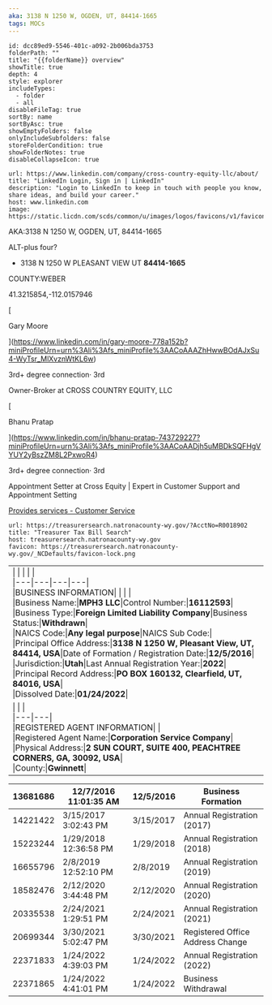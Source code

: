 ```yaml
---
aka: 3138 N 1250 W, OGDEN, UT, 84414-1665
tags: MOCs
---
```

```folder-overview
id: dcc89ed9-5546-401c-a092-2b006bda3753
folderPath: ""
title: "{{folderName}} overview"
showTitle: true
depth: 4
style: explorer
includeTypes:
  - folder
  - all
disableFileTag: true
sortBy: name
sortByAsc: true
showEmptyFolders: false
onlyIncludeSubfolders: false
storeFolderCondition: true
showFolderNotes: true
disableCollapseIcon: true
```


```cardlink
url: https://www.linkedin.com/company/cross-country-equity-llc/about/
title: "LinkedIn Login, Sign in | LinkedIn"
description: "Login to LinkedIn to keep in touch with people you know, share ideas, and build your career."
host: www.linkedin.com
image: https://static.licdn.com/scds/common/u/images/logos/favicons/v1/favicon.ico
```

AKA:3138 N 1250 W, OGDEN, UT, 84414-1665



ALT-plus four?
- 3138 N 1250 W
PLEASANT VIEW UT **84414-1665**

COUNTY:WEBER


41.3215854,-112.0157946


[

Gary Moore

](https://www.linkedin.com/in/gary-moore-778a152b?miniProfileUrn=urn%3Ali%3Afs_miniProfile%3AACoAAAZhHwwBOdAJxSu4-WyTsr_MlXvznWtKL6w)

3rd+ degree connection· 3rd

Owner-Broker at CROSS COUNTRY EQUITY, LLC

[

Bhanu Pratap

](https://www.linkedin.com/in/bhanu-pratap-743729227?miniProfileUrn=urn%3Ali%3Afs_miniProfile%3AACoAADjh5uMBDkSQFHgVYUY2yBszZM8L2PxwoR4)

3rd+ degree connection· 3rd

Appointment Setter at Cross Equity | Expert in Customer Support and Appointment Setting

[Provides services - Customer Service](https://www.linkedin.com/in/ACoAADjh5uMBDkSQFHgVYUY2yBszZM8L2PxwoR4?miniProfileUrn=urn%3Ali%3Afs_miniProfile%3AACoAADjh5uMBDkSQFHgVYUY2yBszZM8L2PxwoR4)

```cardlink
url: https://treasurersearch.natronacounty-wy.gov/?AcctNo=R0018902
title: "Treasurer Tax Bill Search"
host: treasurersearch.natronacounty-wy.gov
favicon: https://treasurersearch.natronacounty-wy.gov/_NCDefaults/favicon-lock.png
```

|   |
|---|
|\|   \|   \|   \|   \|<br>\|---\|---\|---\|---\|<br>\|BUSINESS INFORMATION\|   \|   \|   \|<br>\|Business Name:\|**MPH3 LLC**\|Control Number:\|**16112593**\|<br>\|Business Type:\|**Foreign Limited Liability Company**\|Business Status:\|**Withdrawn**\|<br>\|NAICS Code:\|**Any legal purpose**\|NAICS Sub Code:\|<br>\|Principal Office Address:\|**3138 N 1250 W, Pleasant View, UT, 84414, USA**\|Date of Formation / Registration Date:\|**12/5/2016**\|<br>\|Jurisdiction:\|**Utah**\|Last Annual Registration Year:\|**2022**\|<br>\|Principal Record Address:\|**PO BOX 160132, Clearfield, UT, 84016, USA**\|<br>\|Dissolved Date:\|**01/24/2022**\||
|\|   \|   \|<br>\|---\|---\|<br>\|REGISTERED AGENT INFORMATION\|   \|<br>\|Registered Agent Name:\|**Corporation Service Company**\|<br>\|Physical Address:\|**2 SUN COURT, SUITE 400, PEACHTREE CORNERS, GA, 30092, USA**\|<br>\|County:\|**Gwinnett**\||

| 13681686 | 12/7/2016 11:01:35 AM | 12/5/2016 | Business Formation               |
|----------|-----------------------|-----------|----------------------------------|
| 14221422 | 3/15/2017 3:02:43 PM  | 3/15/2017 | Annual Registration (2017)       |
| 15223244 | 1/29/2018 12:36:58 PM | 1/29/2018 | Annual Registration (2018)       |
| 16655796 | 2/8/2019 12:52:10 PM  | 2/8/2019  | Annual Registration (2019)       |
| 18582476 | 2/12/2020 3:44:48 PM  | 2/12/2020 | Annual Registration (2020)       |
| 20335538 | 2/24/2021 1:29:51 PM  | 2/24/2021 | Annual Registration (2021)       |
| 20699344 | 3/30/2021 5:02:47 PM  | 3/30/2021 | Registered Office Address Change |
| 22371833 | 1/24/2022 4:39:03 PM  | 1/24/2022 | Annual Registration (2022)       |
| 22371865 | 1/24/2022 4:41:01 PM  | 1/24/2022 | Business Withdrawal              |